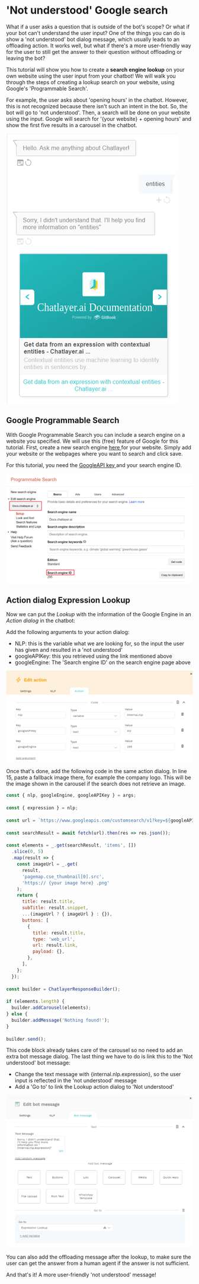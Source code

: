 # 'Not understood' Google search

What if a user asks a question that is outside of the bot's scope? Or what if your bot can't understand the user input? One of the things you can do is show a 'not understood' bot dialog message, which usually leads to an offloading action. It works well, but what if there's a more user-friendly way for the user to still get the answer to their question without offloading or leaving the bot?  

This tutorial will show you how to create a **search engine lookup** on your own website using the user input from your chatbot! We will walk you through the steps of creating a lookup search on your website, using Google's 'Programmable Search'. 

For example, the user asks about 'opening hours' in the chatbot. However, this is not recognized because there isn't such an intent in the bot. So, the bot will go to 'not understood'. Then, a search will be done on your website using the input. Google will search for '{your website} + opening hours' and show the first five results in a carousel in the chatbot.

![An example of the &apos;Not understood&apos; lookup functionality using the Chatlayer docs.](../.gitbook/assets/image%20%28359%29.png)



## Google Programmable Search

With Google Programmable Search you can include a search engine on a website you specified. We will use this \(free\) feature of Google for this tutorial. First, create a new search engine [here ](https://programmablesearchengine.google.com/cse/create/new)for your website. Simply add your website or the webpages where you want to search and click save.

For this tutorial, you need the [GoogleAPI key ](https://developers.google.com/custom-search/v1/introduction)and your search engine ID.

![](../.gitbook/assets/image%20%28358%29.png)

## Action dialog Expression Lookup

Now we can put the _Lookup_ with the information of the Google Engine in an _Action dialog_ in the chatbot:

Add the following arguments to your action dialog:

* NLP: this is the variable what we are looking for, so the input the user has given and resulted in a 'not understood'
* googleAPIKey: this you retrieved using the link mentioned above
* googleEngine: The 'Search engine ID' on the search engine page above 

![](../.gitbook/assets/image%20%28361%29.png)

Once that's done, add the following code in the same action dialog. In line 15, paste a fallback image there, for example the company logo. This will be the image shown in the carousel if the search does not retrieve an image. 

```javascript
const { nlp, googleEngine, googleAPIKey } = args;

const { expression } = nlp;

const url = `https://www.googleapis.com/customsearch/v1?key=${googleAPIKey}&cx=${googleEngine}&q=${expression}`;

const searchResult = await fetch(url).then(res => res.json());

const elements = _.get(searchResult, 'items', [])
  .slice(0, 5)
  .map(result => {
    const imageUrl = _.get(
      result,
      'pagemap.cse_thumbnail[0].src',
      'https:// {your image here} .png'
    );
    return {
      title: result.title,
      subTitle: result.snippet,
      ...(imageUrl ? { imageUrl } : {}),
      buttons: [
        {
          title: result.title,
          type: 'web_url',
          url: result.link,
          payload: {},
        },
      ],
    };
  });

const builder = ChatlayerResponseBuilder();

if (elements.length) {
  builder.addCarousel(elements);
} else {
  builder.addMessage('Nothing found!');
}

builder.send();


```

This code block already takes care of the carousel so no need to add an extra bot message dialog. The last thing we have to do is link this to the 'Not understood' bot message:

* Change the text message with {internal.nlp.expression}, so the user input is reflected in the 'not understood' message
* Add a 'Go to' to link the Lookup action dialog to 'Not understood'

![](../.gitbook/assets/image%20%28363%29.png)

You can also add the offloading message after the lookup, to make sure the user can get the answer from a human agent if the answer is not sufficient. 

And that's it! A more user-friendly 'not understood' message!



